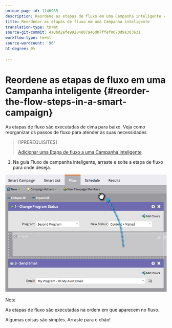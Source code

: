 ```yaml
---
unique-page-id: 1146985
description: Reordene as etapas de fluxo em uma Campanha inteligente - Documentos do marketing - Documentação do produto
title: Reordenar as etapas de fluxo em uma Campanha inteligente
translation-type: tm+mt
source-git-commit: 4a0bd2efe99284807a46d07ffef0070d9a303631
workflow-type: tm+mt
source-wordcount: '96'
ht-degree: 0%

---
```



# Reordene as etapas de fluxo em uma Campanha inteligente {#reorder-the-flow-steps-in-a-smart-campaign}

As etapas de fluxo são executadas de cima para baixo. Veja como reorganizar os passos de fluxo para atender às suas necessidades.

>[!PREREQUISITES]
>
>[Adicionar uma Etapa de fluxo a uma Campanha inteligente](/help/marketo/product-docs/core-marketo-concepts/smart-campaigns/flow-actions/add-a-flow-step-to-a-smart-campaign.md)

1. Na guia Fluxo de campanha inteligente, arraste e solte a etapa de fluxo para onde deseja.

![](assets/image2014-9-22-13-3a49-3a11.png)

>[!NOTE]
>
>As etapas de fluxo são executadas na ordem em que aparecem no fluxo.

Algumas coisas são simples. Arraste para o chão!
